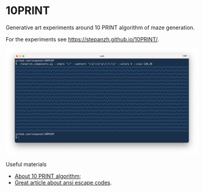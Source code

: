 # 10PRINT
Generative art experiments around 10 PRINT algorithm of maze generation.

For the experiments see https://stepanzh.github.io/10PRINT/.

<img width="1202" alt="Colored components demo" src="banner.png">

Useful materials

- [About 10 PRINT algorithm](https://10print.org/);
- [Great article about ansi escape codes](https://www.lihaoyi.com/post/BuildyourownCommandLinewithANSIescapecodes.html).
